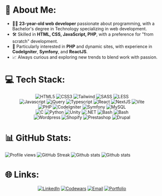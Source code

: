# 👋 About Me:
- 👨‍💻 **23-year-old web developer** passionate about programming, with a Bachelor's degree in Technology specializing in web development.
- 🛠️ Skilled in **HTML, CSS, JavaScript, PHP**, with a preference for "from scratch" development.
- 🚀 Particularly interested in **PHP** and dynamic sites, with experience in **CodeIgniter**, **Symfony**, and **ReactJS**.
- 📈 Always curious and exploring new trends to blend work with passion.

# 💻 Tech Stack:
<p align="center">
	<img src="https://img.shields.io/badge/HTML5-%23273849?style=for-the-badge&logo=HTML5&logoColor=41b883" alt="HTML5">
	<img src="https://img.shields.io/badge/CSS3-%23273849?style=for-the-badge&logo=CSS3&logoColor=41b883" alt="CSS3">
	<img src="https://img.shields.io/badge/Tailwind-%23273849?style=for-the-badge&logo=TailwindCSS&logoColor=41b883" alt="Tailwind">
	<img src="https://img.shields.io/badge/SASS-%23273849?style=for-the-badge&logo=SASS&logoColor=41b883" alt="SASS">
	<img src="https://img.shields.io/badge/LESS-%23273849?style=for-the-badge&logo=LESS&logoColor=41b883" alt="LESS">
		<br>
	<img src="https://img.shields.io/badge/Javascript-%23273849?style=for-the-badge&logo=Javascript&logoColor=41b883" alt="Javascript">
	<img src="https://img.shields.io/badge/jQuery-%23273849?style=for-the-badge&logo=jQuery&logoColor=41b883" alt="jQuery">
	<img src="https://img.shields.io/badge/Typescript-%23273849?style=for-the-badge&logo=Typescript&logoColor=41b883" alt="Typescript">
	<img src="https://img.shields.io/badge/React-%23273849?style=for-the-badge&logo=React&logoColor=41b883" alt="React">
	<img src="https://img.shields.io/badge/NextJS-%23273849?style=for-the-badge&logo=Next.Js&logoColor=41b883" alt="NextJS">
	<img src="https://img.shields.io/badge/Vite-%23273849?style=for-the-badge&logo=Vite&logoColor=41b883" alt="Vite">
		<br>
	<img src="https://img.shields.io/badge/PHP-%23273849?style=for-the-badge&logo=PHP&logoColor=41b883" alt="PHP">
	<img src="https://img.shields.io/badge/CodeIgniter-%23273849?style=for-the-badge&logo=CodeIgniter&logoColor=41b883" alt="CodeIgniter">
	<img src="https://img.shields.io/badge/Symfony-%23273849?style=for-the-badge&logo=Symfony&logoColor=41b883" alt="Symfony">
	<img src="https://img.shields.io/badge/MySQL-%23273849?style=for-the-badge&logo=MySQL&logoColor=41b883" alt="MySQL">
		<br>
	<img src="https://img.shields.io/badge/C-%23273849?style=for-the-badge&logo=C&logoColor=41b883" alt="C">
	<img src="https://img.shields.io/badge/Python-%23273849?style=for-the-badge&logo=Python&logoColor=41b883" alt="Python">
	<img src="https://img.shields.io/badge/Unity-%23273849?style=for-the-badge&logo=Unity&logoColor=41b883" alt="Unity">
	<img src="https://img.shields.io/badge/.NET-%23273849?style=for-the-badge&logo=.NET&logoColor=41b883" alt=".NET">
	<img src="https://img.shields.io/badge/Bash-%23273849?style=for-the-badge&logo=gnubash&logoColor=41b883" alt="Bash">
	<img src="https://img.shields.io/badge/Yaml-%23273849?style=for-the-badge&logo=yaml&logoColor=41b883" alt="Bash">
		<br>
	<img src="https://img.shields.io/badge/Wordpress-%23273849?style=for-the-badge&logo=Wordpress&logoColor=41b883" alt="Wordpress">
	<img src="https://img.shields.io/badge/Shopify-%23273849?style=for-the-badge&logo=Shopify&logoColor=41b883" alt="Shopify">
	<img src="https://img.shields.io/badge/Prestashop-%23273849?style=for-the-badge&logo=Prestashop&logoColor=41b883" alt="Prestashop">
	<img src="https://img.shields.io/badge/Drupal-%23273849?style=for-the-badge&logo=Drupal&logoColor=41b883" alt="Drupal">
</p>

# 📊 GitHub Stats:
<img src="https://visitcount.itsvg.in/api?id=BreadyBred&label=Profile%20Views&color=12&icon=2&pretty=true" alt="Profile views">
<img src="https://streak-stats.demolab.com?user=BreadyBred&theme=vue-dark" alt="GitHub Streak">
<img src="https://github-readme-stats.vercel.app/api?username=BreadyBred&theme=vue-dark&custom_title=My Activity&show=prs_merged_percentage&hide=stars,issues,contribs&show_icons=true" alt="Github stats">
<img src="https://github-readme-stats.vercel.app/api/top-langs/?username=BreadyBred&theme=vue-dark&layout=compact" alt="Github stats">
<? <img src="https://github-readme-activity-graph.vercel.app/graph?username=BreadyBred&theme=vue&from=2024-10-27&to=2024-11-30&hide_title=true&radius=5" alt="Overall activity" style="width: 100%;">

# 🌐 Links:
<p align="center">
	<a href="https://linkedin.com/in/romain-gerard" target="_blank"><img src="https://img.shields.io/badge/LinkedIn-273849?style=for-the-badge&logo=linkedin&logoColor=41b883" alt="LinkedIn"></a>
	<a href="https://www.codewars.com/users/BreadyBred/stats" target="_blank"><img src="https://img.shields.io/badge/codewars-%23273849?style=for-the-badge&logo=codewars&logoColor=41b883" alt="Codewars"></a>
	<a href="mailto:gerarromain@gmail.com" target="_blank"><img src="https://img.shields.io/badge/gerarromain@gmail.com-273849?style=for-the-badge&logo=gmail&logoColor=41b883" alt="Email"></a>
	<a href="https://romain-gerard.com" target="_blank"><img src="https://img.shields.io/badge/My%20Portfolio-273849?style=for-the-badge" alt="Portfolio"></a>
</p>
